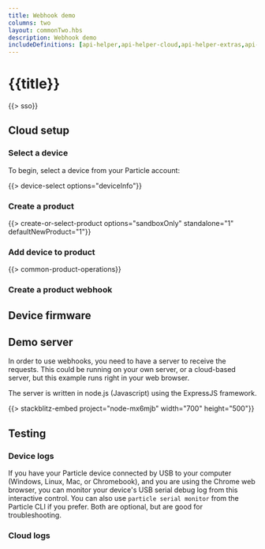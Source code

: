 ```yaml
---
title: Webhook demo
columns: two
layout: commonTwo.hbs
description: Webhook demo
includeDefinitions: [api-helper,api-helper-cloud,api-helper-extras,api-helper-projects,stackblitz,zip]
---
```


# {{title}}

{{> sso}}

## Cloud setup

### Select a device

To begin, select a device from your Particle account:

{{> device-select options="deviceInfo"}}

### Create a product

{{> create-or-select-product options="sandboxOnly" standalone="1" defaultNewProduct="1"}}

### Add device to product

{{> common-product-operations}}


### Create a product webhook


## Device firmware


## Demo server

In order to use webhooks, you need to have a server to receive the requests. This could be running on your own server, or a cloud-based server, but this example runs right in your web browser.

The server is written in node.js (Javascript) using the ExpressJS framework. 

{{> stackblitz-embed project="node-mx6mjb" width="700" height="500"}}

## Testing

### Device logs

If you have your Particle device connected by USB to your computer (Windows, Linux, Mac, or Chromebook), and you are using the Chrome web browser, you can monitor your device's USB serial debug log from this interactive control. You can also use `particle serial monitor` from the Particle CLI if you prefer. Both are optional, but are good for troubleshooting.


### Cloud logs


